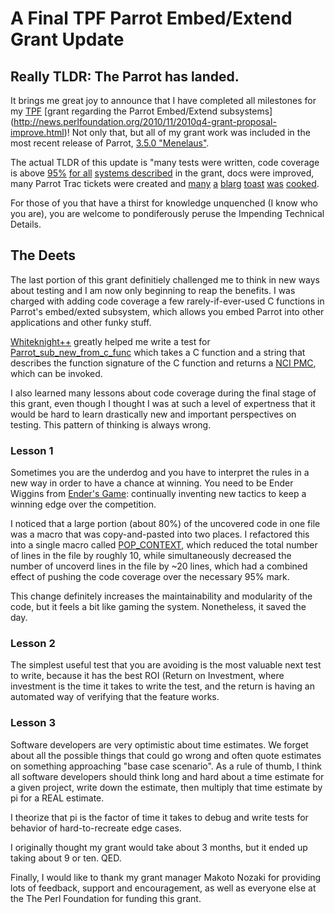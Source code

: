 # A Final TPF Parrot Embed/Extend Grant Update

## Really TLDR: The Parrot has landed.

It brings me great joy to announce that I have completed all milestones for my
[TPF](http://perlfoundation.org) [grant regarding the Parrot Embed/Extend subsystems]
(http://news.perlfoundation.org/2010/11/2010q4-grant-proposal-improve.html)!
Not only that, but all of my grant work was included in the most recent release of
Parrot, [3.5.0 "Menelaus"](http://parrot.org/news/2011/Parrot-3.5.0).

The actual TLDR of this update is "many tests were written, code coverage is
above [95%](http://tapir2.ro.vutbr.cz/cover/latest-c_cover/src-embed-api-c.html)
[for all](http://tapir2.ro.vutbr.cz/cover/latest-c_cover/src-extend-c.html)
[systems described]( http://tapir2.ro.vutbr.cz/cover/latest-c_cover/src-extend_vtable-c.html)
in the grant, docs were improved, many
Parrot Trac tickets were created and [many](http://leto.net/dukeleto.pl/2010/12/parrot-embed-grant-update-1.html) [a](http://leto.net/dukeleto.pl/2011/01/parrot-embed-grant-update-2.html) [blarg](http://leto.net/dukeleto.pl/2011/02/parrot-embed-grant-update-3-now-with-dragons.html) [toast](http://leto.net/perl/2011/04/parrot-embed-grant-update-4-the-journey-continues.html) [was](http://leto.net/dukeleto.pl/2011/04/parrot-embed-grant-update-5-zen-pebbles.html) [cooked](http://leto.net/dukeleto.pl/2011/05/parrot-embed-grant-update-6-still-hackin-less-slackin.html).

For those of you that have a thirst for knowledge unquenched (I know who you are),
you are welcome to pondiferously peruse the Impending Technical Details.

## The Deets

The last portion of this grant definitiely challenged me to think in new ways
about testing and I am now only beginning to reap the benefits. I was charged
with adding code coverage a few rarely-if-ever-used C functions in Parrot's
embed/exted subsystem, which allows you embed Parrot into other applications
and other funky stuff.

[Whiteknight++](http://whiteknight.blogspot.com) greatly helped me write a test for [Parrot_sub_new_from_c_func](https://github.com/parrot/parrot/blob/master/src/extend.c#L700) which
takes a C function and a string that describes the function signature of the C
function and returns a [NCI PMC](https://github.com/parrot/parrot/blob/master/src/pmc/nci.pmc), which can be invoked.

I also learned many lessons about code coverage during the final stage of this
grant, even though I thought I was at such a level of expertness that it would
be hard to learn drastically new and important perspectives on testing. This
pattern of thinking is always wrong.

### Lesson 1

Sometimes you are the underdog and you have to interpret the rules in a new way
in order to have a chance at winning. You need to be Ender Wiggins from [Ender's
Game](https://secure.wikimedia.org/wikipedia/en/wiki/Ender's_Game): continually inventing new tactics to keep a winning edge over the
competition.

I noticed that a large portion (about 80%) of the uncovered code in one file
was a macro that was copy-and-pasted into two places. I refactored this into a
single macro called [POP_CONTEXT](https://github.com/parrot/parrot/blob/master/src/extend.c#L331), which reduced the total number of lines in the file by
roughly 10, while simultaneously decreased the number of uncoverd lines in the
file by ~20 lines, which had a combined effect of pushing the code coverage
over the necessary 95% mark.

This change definitely increases the maintainability and modularity of the
code, but it feels a bit like gaming the system. Nonetheless, it saved the day.

### Lesson 2

The simplest useful test that you are avoiding is the most valuable next test to
write, because it has the best ROI (Return on Investment, where investment is the
time it takes to write the test, and the return is having an automated way of
verifying that the feature works.

### Lesson 3

Software developers are very optimistic about time estimates. We forget about all
the possible things that could go wrong and often quote estimates on something
approaching "base case scenario". As a rule of thumb, I think all software developers
should think long and hard about a time estimate for a given project, write down
the estimate, then multiply that time estimate by pi for a REAL estimate.

I theorize that pi is the factor of time it takes to debug and write tests for
behavior of hard-to-recreate edge cases.

I originally thought my grant would take about 3 months, but it ended up taking about
9 or ten. QED.

Finally, I would like to thank my grant manager Makoto Nozaki for providing
lots of feedback, support and encouragement, as well as everyone else at the
The Perl Foundation for funding this grant.
